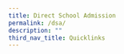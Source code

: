 ```yaml
---
title: Direct School Admission
permalink: /dsa/
description: ""
third_nav_title: Quicklinks
---
```



